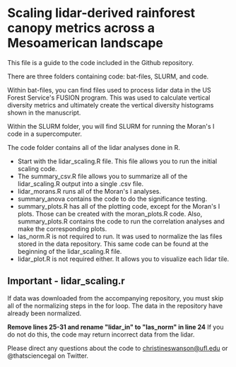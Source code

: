 # Scaling lidar-derived rainforest canopy metrics across a Mesoamerican landscape

This file is a guide to the code included in the Github repository.

There are three folders containing code: bat-files, SLURM, and code.

Within bat-files, you can find files used to process lidar data in the US Forest Service's FUSION program. This was used to calculate vertical diversity metrics and ultimately create the vertical diversity histograms shown in the manuscript.

Within the SLURM folder, you will find SLURM for running the Moran's I code in a supercomputer.

The code folder contains all of the lidar analyses done in R.


* Start with the lidar_scaling.R file. This file allows you to run the initial scaling code.
* The summary_csv.R file allows you to summarize all of the lidar_scaling.R output into a single .csv file.
* lidar_morans.R runs all of the Moran's I analyses.
* summary_anova contains the code to do the significance testing.
* summary_plots.R has all of the plotting code, except for the Moran's I plots. Those can be created with the moran_plots.R code. Also, summary_plots.R contains the code to run the correlation analyses and make the corresponding plots.
* las_norm.R is not required to run. It was used to normalize the las files stored in the data repository. This same code can be found at the beginning of the lidar_scaling.R file.
* lidar_plot.R is not required either. It allows you to visualize each lidar tile.

## Important - lidar_scaling.r

If data was downloaded from the accompanying repository, you must skip all of the normalizing steps in the for loop. The data in the repository have already been normalized.

**Remove lines 25-31 and rename "lidar_in" to "las_norm" in line 24** If you do not do this, the code may return incorrect data from the lidar.

Please direct any questions about the code to christineswanson@ufl.edu or @thatsciencegal on Twitter.
